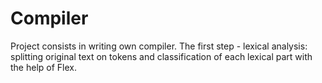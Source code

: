 # Compiler
Project consists in writing own compiler.
The first step - lexical analysis: splitting original text on tokens and classification of each lexical part with the help of Flex.
